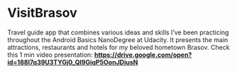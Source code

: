 # VisitBrasov
Travel guide app that combines various ideas and skills I’ve been practicing throughout the Android Basics NanoDegree at Udacity.
It presents the main attractions, restaurants and hotels for my beloved hometown Brasov.
Check this 1 min video presentation: **https://drive.google.com/open?id=188l7q39U3TYGj0_Ql9GiqP5OonJDiusN**
